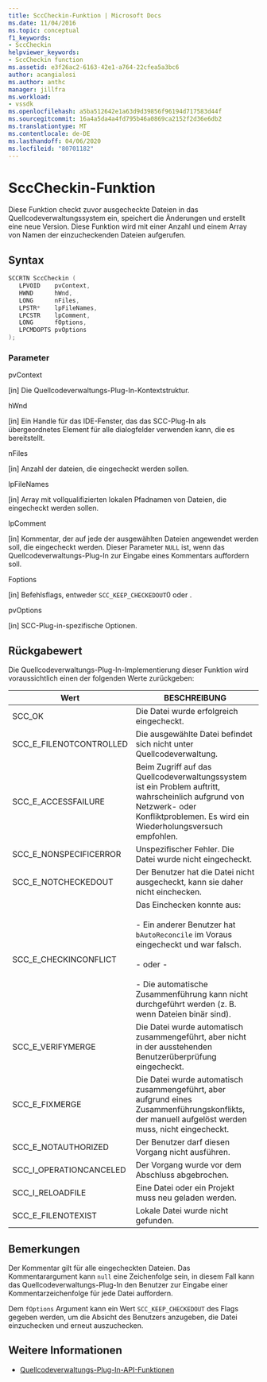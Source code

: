 ```yaml
---
title: SccCheckin-Funktion | Microsoft Docs
ms.date: 11/04/2016
ms.topic: conceptual
f1_keywords:
- SccCheckin
helpviewer_keywords:
- SccCheckin function
ms.assetid: e3f26ac2-6163-42e1-a764-22cfea5a3bc6
author: acangialosi
ms.author: anthc
manager: jillfra
ms.workload:
- vssdk
ms.openlocfilehash: a5ba512642e1a63d9d39856f96194d717583d44f
ms.sourcegitcommit: 16a4a5da4a4fd795b46a0869ca2152f2d36e6db2
ms.translationtype: MT
ms.contentlocale: de-DE
ms.lasthandoff: 04/06/2020
ms.locfileid: "80701182"
---
```

# <a name="scccheckin-function"></a>SccCheckin-Funktion
Diese Funktion checkt zuvor ausgecheckte Dateien in das Quellcodeverwaltungssystem ein, speichert die Änderungen und erstellt eine neue Version. Diese Funktion wird mit einer Anzahl und einem Array von Namen der einzucheckenden Dateien aufgerufen.

## <a name="syntax"></a>Syntax

```cpp
SCCRTN SccCheckin (
   LPVOID    pvContext,
   HWND      hWnd,
   LONG      nFiles,
   LPSTR*    lpFileNames,
   LPCSTR    lpComment,
   LONG      fOptions,
   LPCMDOPTS pvOptions
);
```

### <a name="parameters"></a>Parameter
 pvContext

[in] Die Quellcodeverwaltungs-Plug-In-Kontextstruktur.

 hWnd

[in] Ein Handle für das IDE-Fenster, das das SCC-Plug-In als übergeordnetes Element für alle dialogfelder verwenden kann, die es bereitstellt.

 nFiles

[in] Anzahl der dateien, die eingecheckt werden sollen.

 lpFileNames

[in] Array mit vollqualifizierten lokalen Pfadnamen von Dateien, die eingecheckt werden sollen.

 lpComment

[in] Kommentar, der auf jede der ausgewählten Dateien angewendet werden soll, die eingecheckt werden. Dieser Parameter `NULL` ist, wenn das Quellcodeverwaltungs-Plug-In zur Eingabe eines Kommentars auffordern soll.

 Foptions

[in] Befehlsflags, entweder `SCC_KEEP_CHECKEDOUT`0 oder .

 pvOptions

[in] SCC-Plug-in-spezifische Optionen.

## <a name="return-value"></a>Rückgabewert
 Die Quellcodeverwaltungs-Plug-In-Implementierung dieser Funktion wird voraussichtlich einen der folgenden Werte zurückgeben:

|Wert|BESCHREIBUNG|
|-----------|-----------------|
|SCC_OK|Die Datei wurde erfolgreich eingecheckt.|
|SCC_E_FILENOTCONTROLLED|Die ausgewählte Datei befindet sich nicht unter Quellcodeverwaltung.|
|SCC_E_ACCESSFAILURE|Beim Zugriff auf das Quellcodeverwaltungssystem ist ein Problem auftritt, wahrscheinlich aufgrund von Netzwerk- oder Konfliktproblemen. Es wird ein Wiederholungsversuch empfohlen.|
|SCC_E_NONSPECIFICERROR|Unspezifischer Fehler. Die Datei wurde nicht eingecheckt.|
|SCC_E_NOTCHECKEDOUT|Der Benutzer hat die Datei nicht ausgecheckt, kann sie daher nicht einchecken.|
|SCC_E_CHECKINCONFLICT|Das Einchecken konnte aus:<br /><br /> - Ein anderer Benutzer hat `bAutoReconcile` im Voraus eingecheckt und war falsch.<br /><br /> - oder -<br /><br /> - Die automatische Zusammenführung kann nicht durchgeführt werden (z. B. wenn Dateien binär sind).|
|SCC_E_VERIFYMERGE|Die Datei wurde automatisch zusammengeführt, aber nicht in der ausstehenden Benutzerüberprüfung eingecheckt.|
|SCC_E_FIXMERGE|Die Datei wurde automatisch zusammengeführt, aber aufgrund eines Zusammenführungskonflikts, der manuell aufgelöst werden muss, nicht eingecheckt.|
|SCC_E_NOTAUTHORIZED|Der Benutzer darf diesen Vorgang nicht ausführen.|
|SCC_I_OPERATIONCANCELED|Der Vorgang wurde vor dem Abschluss abgebrochen.|
|SCC_I_RELOADFILE|Eine Datei oder ein Projekt muss neu geladen werden.|
|SCC_E_FILENOTEXIST|Lokale Datei wurde nicht gefunden.|

## <a name="remarks"></a>Bemerkungen
 Der Kommentar gilt für alle eingecheckten Dateien. Das Kommentarargument kann `null` eine Zeichenfolge sein, in diesem Fall kann das Quellcodeverwaltungs-Plug-In den Benutzer zur Eingabe einer Kommentarzeichenfolge für jede Datei auffordern.

 Dem `fOptions` Argument kann ein Wert `SCC_KEEP_CHECKEDOUT` des Flags gegeben werden, um die Absicht des Benutzers anzugeben, die Datei einzuchecken und erneut auszuchecken.

## <a name="see-also"></a>Weitere Informationen
- [Quellcodeverwaltungs-Plug-In-API-Funktionen](../extensibility/source-control-plug-in-api-functions.md)
